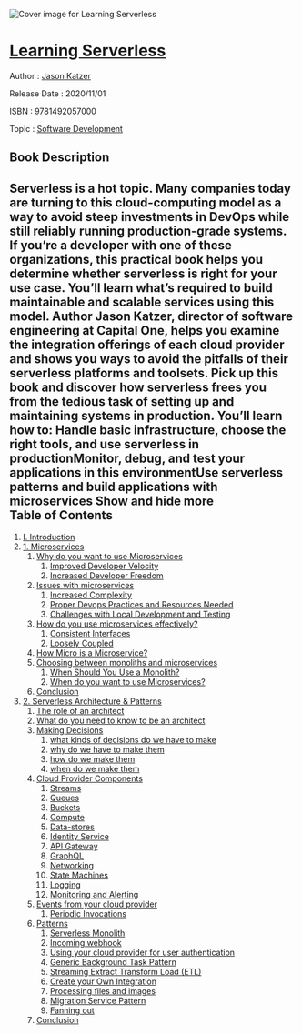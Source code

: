 ![Cover image for Learning Serverless](https://imgdetail.ebookreading.net/cover/cover/20200215/EB9781492057000.jpg)

[Learning Serverless](https://ebookreading.net/view/book/Learning+Serverless-EB9781492057000_1.html "Learning Serverless")
====================================================================================================================

Author : [Jason Katzer](https://ebookreading.net/search/author/Jason+Katzer)

Release Date : 2020/11/01

ISBN : 9781492057000

Topic : [Software Development](https://ebookreading.net/search/category/software-development)

Book Description
-----------------

 Serverless is a hot topic. Many companies today are turning to this cloud-computing model as a way to avoid steep investments in DevOps while still reliably running production-grade systems. If you’re a developer with one of these organizations, this practical book helps you determine whether serverless is right for your use case. You’ll learn what’s required to build maintainable and scalable services using this model.
Author Jason Katzer, director of software engineering at Capital One, helps you examine the integration offerings of each cloud provider and shows you ways to avoid the pitfalls of their serverless platforms and toolsets. Pick up this book and discover how serverless frees you from the tedious task of setting up and maintaining systems in production.
You’ll learn how to:
Handle basic infrastructure, choose the right tools, and use serverless in productionMonitor, debug, and test your applications in this environmentUse serverless patterns and build applications with microservices        Show and hide more                
Table of Contents
-----------------

1. [I. Introduction](https://ebookreading.net/view/book/Learning+Serverless-EB9781492057000_5.html#part01)
1. [1. Microservices](https://ebookreading.net/view/book/Learning+Serverless-EB9781492057000_6.html#ch03)
    1. [Why do you want to use Microservices](https://ebookreading.net/view/book/Learning+Serverless-EB9781492057000_6.html#idm45457239255928)
        1. [Improved Developer Velocity](https://ebookreading.net/view/book/Learning+Serverless-EB9781492057000_6.html#idm45457238644968)
        1. [Increased Developer Freedom](https://ebookreading.net/view/book/Learning+Serverless-EB9781492057000_6.html#idm45457238656312)
    1. [Issues with microservices](https://ebookreading.net/view/book/Learning+Serverless-EB9781492057000_6.html#idm45457239440856)
        1. [Increased Complexity](https://ebookreading.net/view/book/Learning+Serverless-EB9781492057000_6.html#idm45457238630600)
        1. [Proper Devops Practices and Resources Needed](https://ebookreading.net/view/book/Learning+Serverless-EB9781492057000_6.html#idm45457239443368)
        1. [Challenges with Local Development and Testing](https://ebookreading.net/view/book/Learning+Serverless-EB9781492057000_6.html#idm45457239444744)
    1. [How do you use microservices effectively?](https://ebookreading.net/view/book/Learning+Serverless-EB9781492057000_6.html#idm45457245454088)
        1. [Consistent Interfaces](https://ebookreading.net/view/book/Learning+Serverless-EB9781492057000_6.html#idm45457238626664)
        1. [Loosely Coupled](https://ebookreading.net/view/book/Learning+Serverless-EB9781492057000_6.html#idm45457238611704)
    1. [How Micro is a Microservice?](https://ebookreading.net/view/book/Learning+Serverless-EB9781492057000_6.html#idm45457238604616)
    1. [Choosing between monoliths and microservices](https://ebookreading.net/view/book/Learning+Serverless-EB9781492057000_6.html#idm45457238606104)
        1. [When Should You Use a Monolith?](https://ebookreading.net/view/book/Learning+Serverless-EB9781492057000_6.html#idm45457238601160)
        1. [When do you want to use Microservices?](https://ebookreading.net/view/book/Learning+Serverless-EB9781492057000_6.html#idm45457238580904)
    1. [Conclusion](https://ebookreading.net/view/book/Learning+Serverless-EB9781492057000_6.html#idm45457238607512)
1. [2. Serverless Architecture &amp; Patterns](https://ebookreading.net/view/book/Learning+Serverless-EB9781492057000_7.html#ch04)
    1. [The role of an architect](https://ebookreading.net/view/book/Learning+Serverless-EB9781492057000_7.html#idm45457238554184)
    1. [What do you need to know to be an architect](https://ebookreading.net/view/book/Learning+Serverless-EB9781492057000_7.html#idm45457238561592)
    1. [Making Decisions](https://ebookreading.net/view/book/Learning+Serverless-EB9781492057000_7.html#idm45457238575592)
        1. [what kinds of decisions do we have to make](https://ebookreading.net/view/book/Learning+Serverless-EB9781492057000_7.html#idm45457238566296)
        1. [why do we have to make them](https://ebookreading.net/view/book/Learning+Serverless-EB9781492057000_7.html#idm45457238539048)
        1. [how do we make them](https://ebookreading.net/view/book/Learning+Serverless-EB9781492057000_7.html#idm45457238546232)
        1. [when do we make them](https://ebookreading.net/view/book/Learning+Serverless-EB9781492057000_7.html#idm45457238532840)
    1. [Cloud Provider Components](https://ebookreading.net/view/book/Learning+Serverless-EB9781492057000_7.html#idm45457238556744)
        1. [Streams](https://ebookreading.net/view/book/Learning+Serverless-EB9781492057000_7.html#idm45457238525256)
        1. [Queues](https://ebookreading.net/view/book/Learning+Serverless-EB9781492057000_7.html#idm45457238526376)
        1. [Buckets](https://ebookreading.net/view/book/Learning+Serverless-EB9781492057000_7.html#idm45457238540248)
        1. [Compute](https://ebookreading.net/view/book/Learning+Serverless-EB9781492057000_7.html#idm45457238528952)
        1. [Data-stores](https://ebookreading.net/view/book/Learning+Serverless-EB9781492057000_7.html#idm45457238503416)
        1. [Identity Service](https://ebookreading.net/view/book/Learning+Serverless-EB9781492057000_7.html#idm45457238451528)
        1. [API Gateway](https://ebookreading.net/view/book/Learning+Serverless-EB9781492057000_7.html#idm45457238513144)
        1. [GraphQL](https://ebookreading.net/view/book/Learning+Serverless-EB9781492057000_7.html#idm45457238506936)
        1. [Networking](https://ebookreading.net/view/book/Learning+Serverless-EB9781492057000_7.html#idm45457238435016)
        1. [State Machines](https://ebookreading.net/view/book/Learning+Serverless-EB9781492057000_7.html#idm45457238446248)
        1. [Logging](https://ebookreading.net/view/book/Learning+Serverless-EB9781492057000_7.html#idm45457238443464)
        1. [Monitoring and Alerting](https://ebookreading.net/view/book/Learning+Serverless-EB9781492057000_7.html#idm45457238439304)
    1. [Events from your cloud provider](https://ebookreading.net/view/book/Learning+Serverless-EB9781492057000_7.html#idm45457238531160)
        1. [Periodic Invocations](https://ebookreading.net/view/book/Learning+Serverless-EB9781492057000_7.html#idm45457238430216)
    1. [Patterns](https://ebookreading.net/view/book/Learning+Serverless-EB9781492057000_7.html#idm45457238428808)
        1. [Serverless Monolith](https://ebookreading.net/view/book/Learning+Serverless-EB9781492057000_7.html#idm45457238428136)
        1. [Incoming webhook](https://ebookreading.net/view/book/Learning+Serverless-EB9781492057000_7.html#idm45457238426984)
        1. [Using your cloud provider for user authentication](https://ebookreading.net/view/book/Learning+Serverless-EB9781492057000_7.html#idm45457238416136)
        1. [Generic Background Task Pattern](https://ebookreading.net/view/book/Learning+Serverless-EB9781492057000_7.html#idm45457238412088)
        1. [Streaming Extract Transform Load (ETL)](https://ebookreading.net/view/book/Learning+Serverless-EB9781492057000_7.html#idm45457238410984)
        1. [Create your Own Integration](https://ebookreading.net/view/book/Learning+Serverless-EB9781492057000_7.html#idm45457238399976)
        1. [Processing files and images](https://ebookreading.net/view/book/Learning+Serverless-EB9781492057000_7.html#idm45457238388392)
        1. [Migration Service Pattern](https://ebookreading.net/view/book/Learning+Serverless-EB9781492057000_7.html#idm45457238386584)
        1. [Fanning out](https://ebookreading.net/view/book/Learning+Serverless-EB9781492057000_7.html#idm45457238381384)
    1. [Conclusion](https://ebookreading.net/view/book/Learning+Serverless-EB9781492057000_7.html#idm45457238420328)
